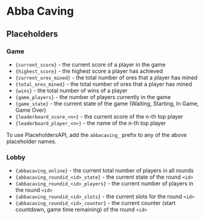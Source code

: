 # Abba Caving

## Placeholders

### Game

* `{current_score}`          - the current score of a player in the game
* `{highest_score}`          - the highest score a player has achieved
* `{current_ores_mined}`     - the total number of ores that a player has mined
* `{total_ores_mined}`       - the total number of ores that a player has mined
* `{wins}`                   - the total number of wins of a player
* `{game_players}`           - the number of players currently in the game
* `{game_state}`             - the current state of the game (Waiting, Starting, In Game, Game Over)
* `{leaderboard_score_<n>}`  - the current score of the n-th top player
* `{leaderboard_player_<n>}` - the name of the n-th top player

To use PlaceholdersAPI, add the `abbacaving_` prefix to any of the above placeholder names.

### Lobby

* `{abbacaving_online}`              - the current total number of players in all rounds
* `{abbacaving_roundid_<id>_state}`   - the current state of the round `<id>`
* `{abbacaving_roundid_<id>_players}` - the current number of players in the round `<id>`
* `{abbacaving_roundid_<id>_slots}`   - the current slots for the round `<id>`
* `{abbacaving_roundid_<id>_counter}` - the current counter (start countdown, game time remaining) of the round `<id>`